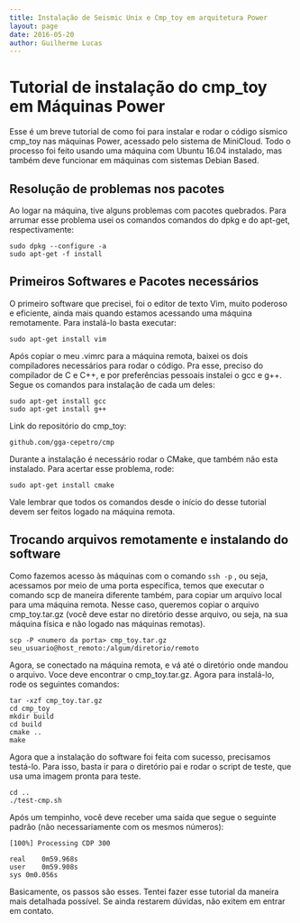 ```yaml
---
title: Instalação de Seismic Unix e Cmp_toy em arquitetura Power 
layout: page 
date: 2016-05-20
author: Guilherme Lucas
---
```


# Tutorial de instalação do cmp_toy em Máquinas Power

Esse é um breve tutorial de como foi para instalar e rodar o código sísmico cmp_toy nas máquinas Power, acessado pelo sistema de MiniCloud. 
Todo o processo foi feito usando uma máquina com Ubuntu 16.04 instalado, mas também deve funcionar em máquinas com sistemas Debian Based.

## Resolução de problemas nos pacotes 
Ao logar na máquina, tive alguns problemas com pacotes quebrados. Para arrumar esse problema usei os comandos comandos do dpkg e do apt-get, respectivamente:

```
sudo dpkg --configure -a
sudo apt-get -f install
```

## Primeiros Softwares e Pacotes necessários
O primeiro software que precisei, foi o editor de texto Vim, muito poderoso e eficiente, ainda mais quando estamos acessando uma máquina remotamente. Para instalá-lo basta executar:
```
sudo apt-get install vim
```

Após copiar o meu .vimrc para a máquina remota, baixei os dois compiladores necessários para rodar o código. Pra esse, preciso do compilador de C e C++, e por preferências pessoais instalei o gcc e g++. Segue os comandos para instalação de cada um deles:

```
sudo apt-get install gcc
sudo apt-get install g++
```

Link do repositório do cmp_toy:
```
github.com/gga-cepetro/cmp
```

Durante a instalação é necessário rodar o CMake, que também não esta instalado. Para acertar esse problema, rode:

```
sudo apt-get install cmake
```
Vale lembrar que todos os comandos desde o início do desse tutorial devem ser feitos logado na máquina remota.

## Trocando arquivos remotamente e instalando do software
Como fazemos acesso às máquinas com o comando `ssh -p` , ou seja, acessamos por meio de uma porta específica, temos que executar o comando scp de maneira diferente também, para copiar um arquivo local para uma máquina remota. Nesse caso, queremos copiar o arquivo cmp_toy.tar.gz (você deve estar no diretório desse arquivo, ou seja, na sua máquina física e não logado nas máquinas remotas).

```
scp -P <numero da porta> cmp_toy.tar.gz  seu_usuario@host_remoto:/algum/diretorio/remoto
```

Agora, se conectado na máquina remota, e vá até o diretório onde mandou o arquivo. Voce deve encontrar o cmp_toy.tar.gz. Agora para instalá-lo, rode os seguintes comandos:

```
tar -xzf cmp_toy.tar.gz
cd cmp_toy
mkdir build
cd build
cmake ..
make 
```

Agora que a instalação do software foi feita com sucesso, precisamos testá-lo. Para isso, basta ir para o diretório pai e rodar o script de teste, que usa uma imagem pronta para teste.

```
cd ..
./test-cmp.sh
```

Após um tempinho, você deve receber uma saída que segue o seguinte padrão (não necessariamente com os mesmos números):

```
[100%] Processing CDP 300

real	0m59.968s
user	0m59.908s
sys	0m0.056s
```

Basicamente, os passos são esses. Tentei fazer esse tutorial da maneira mais detalhada possível. Se ainda restarem dúvidas, não exitem em entrar em contato.
